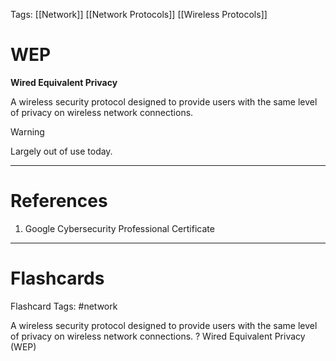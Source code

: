 Tags: [[Network]] [[Network Protocols]] [[Wireless Protocols]]
# WEP

**Wired Equivalent Privacy**

A wireless security protocol designed to provide users with the same level of privacy on wireless network connections.

> [!warning] 
> Largely out of use today.

---
# References

1. Google Cybersecurity Professional Certificate

---
# Flashcards

Flashcard Tags: #network 

A wireless security protocol designed to provide users with the same level of privacy on wireless network connections.
?
Wired Equivalent Privacy (WEP)
<!--SR:!2024-05-13,2,230-->